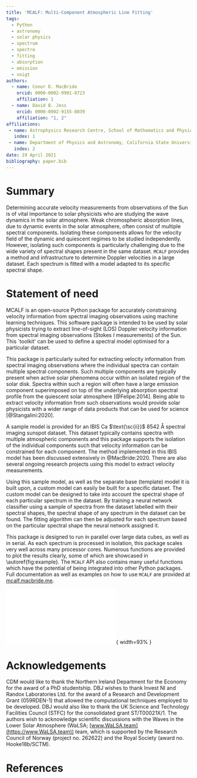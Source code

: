 ```yaml
---
title: 'MCALF: Multi-Component Atmospheric Line Fitting'
tags:
  - Python
  - astronomy
  - solar physics
  - spectrum
  - spectra
  - fitting
  - absorption
  - emission
  - voigt
authors:
  - name: Conor D. MacBride
    orcid: 0000-0002-9901-8723
    affiliation: 1
  - name: David B. Jess
    orcid: 0000-0002-9155-8039
    affiliation: "1, 2"
affiliations:
 - name: Astrophysics Research Centre, School of Mathematics and Physics, Queen's University Belfast, Belfast, BT7 1NN, UK
   index: 1
 - name: Department of Physics and Astronomy, California State University Northridge, Northridge, CA 91330, U.S.A.
   index: 2
date: 19 April 2021
bibliography: paper.bib
---
```


# Summary

Determining accurate velocity measurements from observations of the Sun is of vital importance to solar physicists who are studying the wave dynamics in the solar atmosphere. Weak chromospheric absorption lines, due to dynamic events in the solar atmosphere, often consist of multiple spectral components. Isolating these components allows for the velocity field of the dynamic and quiescent regimes to be studied independently. However, isolating such components is particularly challenging due to the wide variety of spectral shapes present in the same dataset. `MCALF` provides a method and infrastructure to determine Doppler velocities in a large dataset. Each spectrum is fitted with a model adapted to its specific spectral shape.

# Statement of need

MCALF is an open-source Python package for accurately constraining velocity information from spectral imaging observations using machine learning techniques. This software package is intended to be used by solar physicists trying to extract line-of-sight (LOS) Doppler velocity information from spectral imaging observations (Stokes $I$ measurements) of the Sun. This `toolkit' can be used to define a spectral model optimised for a particular dataset.

This package is particularly suited for extracting velocity information from spectral imaging observations where the individual spectra can contain multiple spectral components. Such multiple components are typically present when active solar phenomena occur within an isolated region of the solar disk. Spectra within such a region will often have a large emission component superimposed on top of the underlying absorption spectral profile from the quiescent solar atmosphere [@Felipe:2014]. Being able to extract velocity information from such observations would provide solar physicists with a wider range of data products that can be used for science [@Stangalini:2020].

A sample model is provided for an IBIS Ca $\text{\sc{ii}}$ 8542 Å spectral imaging sunspot dataset. This dataset typically contains spectra with multiple atmospheric components and this package supports the isolation of the individual components such that velocity information can be constrained for each component. The method implemented in this IBIS model has been discussed extensively in @MacBride:2020. There are also several ongoing research projects using this model to extract velocity measurements.

Using this sample model, as well as the separate base (template) model it is built upon, a custom model can easily be built for a specific dataset. The custom model can be designed to take into account the spectral shape of each particular spectrum in the dataset. By training a neural network classifier using a sample of spectra from the dataset labelled with their spectral shapes, the spectral shape of any spectrum in the dataset can be found. The fitting algorithm can then be adjusted for each spectrum based on the particular spectral shape the neural network assigned it.

This package is designed to run in parallel over large data cubes, as well as in serial. As each spectrum is processed in isolation, this package scales very well across many processor cores. Numerous functions are provided to plot the results clearly, some of which are showcased in \autoref{fig:example}. The `MCALF` API also contains many useful functions which have the potential of being integrated into other Python packages. Full documentation as well as examples on how to use `MCALF` are provided at [mcalf.macbride.me](https://mcalf.macbride.me).

![An overview of some of the plotting functions that are included in `MCALF`.\label{fig:example}](figure.pdf){ width=93% }

# Acknowledgements

CDM would like to thank the Northern Ireland Department for the Economy for the award of a PhD studentship. DBJ wishes to thank Invest NI and Randox Laboratories Ltd. for the award of a Research and Development Grant (059RDEN-1) that allowed the computational techniques employed to be developed. DBJ would also like to thank the UK Science and Technology Facilities Council (STFC) for the consolidated grant ST/T00021X/1. The authors wish to acknowledge scientific discussions with the Waves in the Lower Solar Atmosphere (WaLSA; [www.WaLSA.team](https://www.WaLSA.team)) team, which is supported by the Research Council of Norway (project no. 262622) and the Royal Society (award no. Hooke18b/SCTM).

# References

